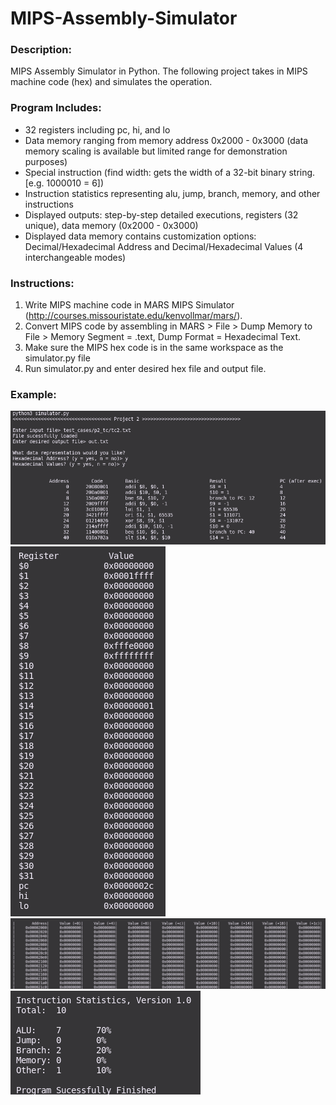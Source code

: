 # MIPS-Assembly-Simulator

### Description:
MIPS Assembly Simulator in Python. The following project takes in MIPS machine code (hex) and simulates the operation. 

### Program Includes:
- 32 registers including pc, hi, and lo
- Data memory ranging from memory address 0x2000 - 0x3000 (data memory scaling is available but limited range for demonstration purposes)
- Special instruction (find width: gets the width of a 32-bit binary string. [e.g. 1000010 = 6])
- Instruction statistics representing alu, jump, branch, memory, and other instructions
- Displayed outputs: step-by-step detailed executions, registers (32 unique), data memory (0x2000 - 0x3000)
- Displayed data memory contains customization options: Decimal/Hexadecimal Address and Decimal/Hexadecimal Values (4 interchangeable modes)

### Instructions:
1. Write MIPS machine code in MARS MIPS Simulator (http://courses.missouristate.edu/kenvollmar/mars/).
2. Convert MIPS code by assembling in MARS > File > Dump Memory to File > Memory Segment = .text, Dump Format = Hexadecimal Text.
3. Make sure the MIPS hex code is in the same workspace as the simulator.py file
4. Run simulator.py and enter desired hex file and output file.

### Example:
![alt text](https://github.com/JimPalomo/MIPS-Assembly-Simulator/blob/main/assets/sample-1.png)
![alt text](https://github.com/JimPalomo/MIPS-Assembly-Simulator/blob/main/assets/sample-2.png)
![alt text](https://github.com/JimPalomo/MIPS-Assembly-Simulator/blob/main/assets/sample-3.png)
![alt text](https://github.com/JimPalomo/MIPS-Assembly-Simulator/blob/main/assets/sample-4.png)